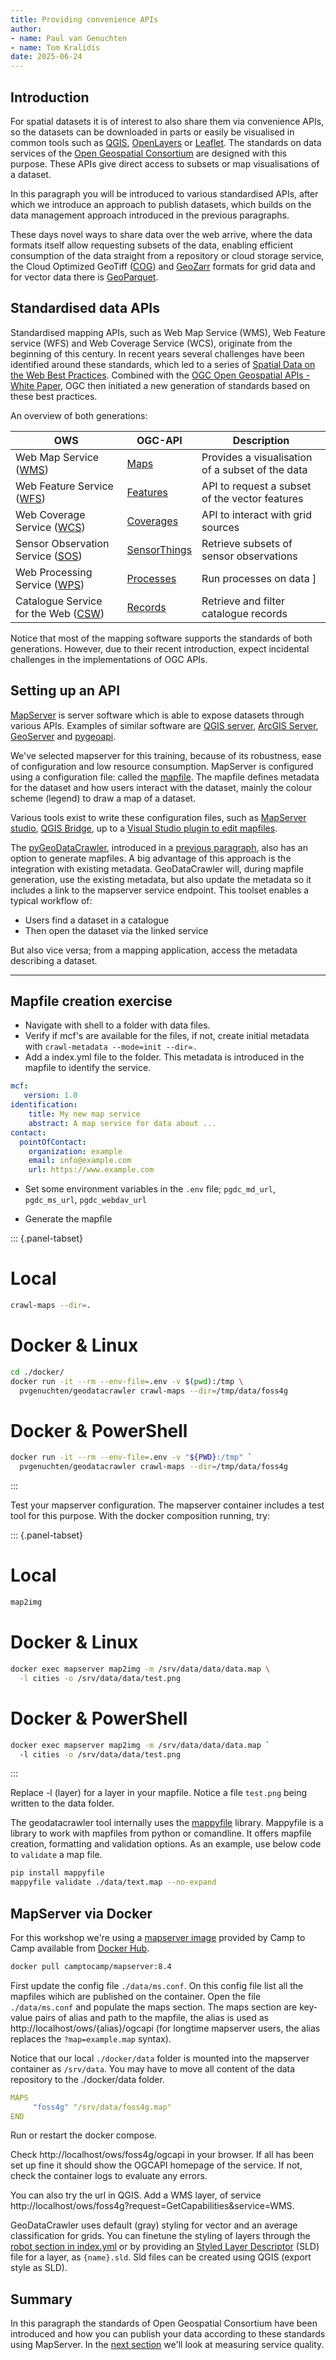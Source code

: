 ```yaml
---
title: Providing convenience APIs
author: 
- name: Paul van Genuchten 
- name: Tom Kralidis
date: 2025-06-24
---
```


## Introduction

For spatial datasets it is of interest to also share them via convenience APIs, so the datasets can be downloaded in parts or easily be visualised in common tools such as [QGIS](https://qgis.org), [OpenLayers](https://openlayers.org) or [Leaflet](https://leaflet.org). The standards on data services of the [Open Geospatial Consortium](https://www.ogc.org/) are designed with this purpose. These APIs give direct access to subsets or map visualisations of a dataset. 
 
In this paragraph you will be introduced to various standardised APIs, after which we introduce an approach to publish datasets, which builds on the data management approach introduced in the previous paragraphs. 

These days novel ways to share data over the web arrive, where the data formats itself allow requesting subsets of the data, enabling efficient consumption of the data straight from a repository or cloud storage service, the Cloud Optimized GeoTiff ([COG](https://cogeo.org/)) and [GeoZarr](https://github.com/zarr-developers/geozarr-spec) formats for grid data and for vector data there is [GeoParquet](https://geoparquet.org/).


## Standardised data APIs 

Standardised mapping APIs, such as Web Map Service (WMS), Web Feature service (WFS) and Web Coverage Service (WCS), originate from the beginning of this century. In recent years several challenges have been identified around these standards, which led to a series of [Spatial Data on the Web Best Practices](https://www.w3.org/TR/sdw-bp/). Combined with the [OGC Open Geospatial APIs - White Paper](https://docs.ogc.org/wp/16-019r4/16-019r4.html), OGC then initiated a new generation of standards based on these best practices.

An overview of both generations:

| OWS | OGC-API | Description |
| --- | --- | --- |
| Web Map Service ([WMS](https://www.ogc.org/standard/wms/)) | [Maps](https://ogcapi.ogc.org/maps/) | Provides a visualisation of a subset of the data |
| Web Feature Service ([WFS](https://www.ogc.org/standard/wfs/)) | [Features](https://ogcapi.ogc.org/features/) | API to request a subset of the vector features |
| Web Coverage Service ([WCS](https://www.ogc.org/standard/wcs/)) | [Coverages](https://ogcapi.ogc.org/coverages/) | API to interact with grid sources |
| Sensor Observation Service ([SOS](https://www.ogc.org/standard/sos)) | [SensorThings](https://www.ogc.org/standard/sensorthings/) | Retrieve subsets of sensor observations |
| Web Processing Service ([WPS](https://www.ogc.org/standard/wps)) | [Processes](https://ogcapi.ogc.org/processes) | Run processes on data ]
| Catalogue Service for the Web ([CSW](https://www.ogc.org/standard/cat)) | [Records](https://ogcapi.ogc.org/records) | Retrieve and filter catalogue records |

Notice that most of the mapping software supports the standards of both generations. However, due to their recent
introduction, expect incidental challenges in the implementations of OGC APIs. 


## Setting up an API

[MapServer](https://mapserver.org) is server software which is able to expose datasets through various APIs. 
Examples of similar software are [QGIS server](https://docs.qgis.org/latest/en/docs/server_manual/index.html), 
[ArcGIS Server](https://enterprise.arcgis.com/en/server/), [GeoServer](https://geoserver.org) and 
[pygeoapi](https://pygeoapi.io).
 
We've selected mapserver for this training, because of its robustness, ease of configuration and low resource consumption.
MapServer is configured using a configuration file: called the [mapfile](https://www.mapserver.org/mapfile/). 
The mapfile defines metadata for the dataset and how users interact with the dataset, mainly the colour 
scheme (legend) to draw a map of a dataset.  

Various tools exist to write these configuration files, such as [MapServer studio](https://mapserverstudio.net/), [QGIS Bridge](https://geocat.github.io/qgis-bridge-plugin/latest/server_configuration.html#mapserver), 
up to a [Visual Studio plugin to edit mapfiles](https://marketplace.visualstudio.com/items?itemName=chicoff.mapfile).

The [pyGeoDataCrawler](https://pypi.org/project/geodatacrawler/), introduced in a 
[previous paragraph](./2-interact-with-data-repositories.md), also has an option to generate mapfiles. 
A big advantage of this approach is the integration with existing metadata. 
GeoDataCrawler will, during mapfile generation, use the existing metadata, but also update the metadata 
so it includes a link to the mapserver service endpoint. This toolset enables a typical workflow of: 

- Users find a dataset in a catalogue 
- Then open the dataset via the linked service

But also vice versa; from a mapping application, access the metadata describing a dataset.

---

## Mapfile creation exercise

- Navigate with shell to a folder with data files.
- Verify if mcf's are available for the files, if not, create initial metadata with `crawl-metadata --mode=init --dir=.`
- Add a index.yml file to the folder. This metadata is introduced in the mapfile to identify the service.

```yaml
mcf:
   version: 1.0
identification:
    title: My new map service
    abstract: A map service for data about ...
contact:
  pointOfContact:
    organization: example
    email: info@example.com
    url: https://www.example.com
```

- Set some environment variables in the `.env` file; `pgdc_md_url`, `pgdc_ms_url`, `pgdc_webdav_url`

- Generate the mapfile

::: {.panel-tabset}
# Local
```bash
crawl-maps --dir=.
```
# Docker & Linux
```bash
cd ./docker/
docker run -it --rm --env-file=.env -v $(pwd):/tmp \
  pvgenuchten/geodatacrawler crawl-maps --dir=/tmp/data/foss4g 
```
# Docker & PowerShell
```bash
docker run -it --rm --env-file=.env -v "${PWD}:/tmp" `
  pvgenuchten/geodatacrawler crawl-maps --dir=/tmp/data/foss4g 
```
:::

Test your mapserver configuration. The mapserver container includes a test tool for this purpose.
With the docker composition running, try:

::: {.panel-tabset}
# Local
```bash
map2img 
```
# Docker & Linux
```bash
docker exec mapserver map2img -m /srv/data/data/data.map \
  -l cities -o /srv/data/data/test.png
```

# Docker & PowerShell
```bash
docker exec mapserver map2img -m /srv/data/data/data.map `
  -l cities -o /srv/data/data/test.png
```
:::

Replace -l (layer) for a layer in your mapfile. Notice a file `test.png` being written to the data folder.

The geodatacrawler tool internally uses the [mappyfile](https://mappyfile.readthedocs.io/en/latest/) library. 
Mappyfile is a library to work with mapfiles from python or comandline. 
It offers mapfile creation, formatting and validation options. As an example, use below code to `validate` a map file.

```bash
pip install mappyfile
mappyfile validate ./data/text.map --no-expand
```

## MapServer via Docker 

For this workshop we're using a [mapserver image](https://hub.docker.com/r/camptocamp/mapserver) provided by Camp to Camp available from [Docker Hub](https://hub.docker.com/).

```bash
docker pull camptocamp/mapserver:8.4  
```

First update the config file `./data/ms.conf`. On this config file list all the mapfiles wihich are published on the container. Open the file `./data/ms.conf` and populate the maps section. The maps section are key-value pairs of alias and path to the mapfile, the alias is used as http://localhost/ows/{alias}/ogcapi (for longtime mapserver users, the alias replaces the `?map=example.map` syntax).

Notice that our local `./docker/data` folder is mounted into the mapserver container as `/srv/data`. 
You may have to move all content of the data repository to the ./docker/data folder. 

```yaml
MAPS
     "foss4g" "/srv/data/foss4g.map"
END
```

Run or restart the docker compose.

Check http://localhost/ows/foss4g/ogcapi in your browser. If all has been set up fine it should show the OGCAPI homepage of the service. If not, check the container logs to evaluate any errors. 

You can also try the url in QGIS. Add a WMS layer, of service http://localhost/ows/foss4g?request=GetCapabilities&service=WMS.

GeoDataCrawler uses default (gray) styling for vector and an average classification for grids. You can finetune the styling of layers through the [robot section in index.yml](https://github.com/pvgenuchten/pyGeoDataCrawler?tab=readme-ov-file#layer-styling) or by providing an [Styled Layer Descriptor](https://www.ogc.org/standards/sld/) (SLD) file for a layer, as `{name}.sld`. Sld files can be created using QGIS (export style as SLD).


## Summary

In this paragraph the standards of Open Geospatial Consortium have been introduced and how you can publish your data according to these standards using MapServer. In the [next section](./8-data-visualisation.md) we'll look at measuring service quality.



